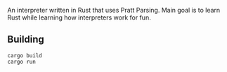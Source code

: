 An interpreter written in Rust that uses Pratt Parsing.
Main goal is to learn Rust while learning how interpreters work for fun.

## Building

```
cargo build
cargo run
```
